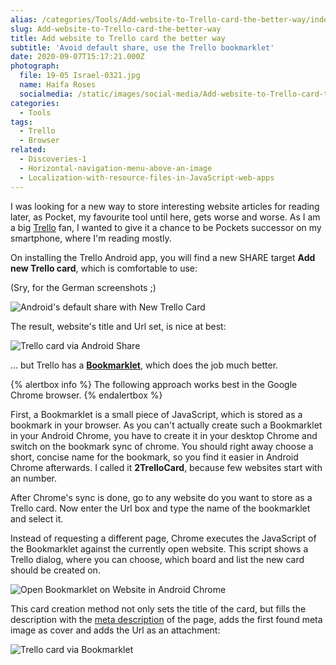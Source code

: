 ```yaml
---
alias: /categories/Tools/Add-website-to-Trello-card-the-better-way/index.html
slug: Add-website-to-Trello-card-the-better-way
title: Add website to Trello card the better way
subtitle: 'Avoid default share, use the Trello bookmarklet'
date: 2020-09-07T15:17:21.000Z
photograph:
  file: 19-05 Israel-0321.jpg
  name: Haifa Roses
  socialmedia: /static/images/social-media/Add-website-to-Trello-card-the-better-way.png
categories:
  - Tools
tags:
  - Trello
  - Browser
related:
  - Discoveries-1
  - Horizontal-navigation-menu-above-an-image
  - Localization-with-resource-files-in-JavaScript-web-apps
---
```


I was looking for a new way to store interesting website articles for reading later, as Pocket, my favourite tool until here, gets worse and worse. As I am a big [Trello](https://trello.com) fan, I wanted to give it a chance to be Pockets successor on my smartphone, where I'm reading mostly.

On installing the Trello Android app, you will find a new SHARE target **Add new Trello card**, which is comfortable to use:

(Sry, for the German screenshots ;)

![Android's default share with New Trello Card](android-share-website.png)

The result, website's title and Url set, is nice at best:

![Trello card via Android Share](card-via-share.png)

... but Trello has a **[Bookmarklet](https://trello.com/add-card)**, which does the job much better.

<!-- more -->

{% alertbox info %}
The following approach works best in the Google Chrome browser.
{% endalertbox %}

First, a Bookmarklet is a small piece of JavaScript, which is stored as a bookmark in your browser. As you can't actually create such a Bookmarklet in your Android Chrome, you have to create it in your desktop Chrome and switch on the bookmark sync of chrome. You should right away choose a short, concise name for the bookmark, so you find it easier in Android Chrome afterwards. I called it **2TrelloCard**, because few websites start with an number.

After Chrome's sync is done, go to any website do you want to store as a Trello card. Now enter the Url box and type the name of the bookmarklet and select it.

Instead of requesting a different page, Chrome executes the JavaScript of the Bookmarklet against the currently open website. This script shows a Trello dialog, where you can choose, which board and list the new card should be created on.

![Open Bookmarklet on Website in Android Chrome](open-bookmarklet.gif)

This card creation method not only sets the title of the card, but fills the description with the [meta description](https://en.wikipedia.org/wiki/Meta_element) of the page, adds the first found meta image as cover and adds the Url as an attachment:

![Trello card via Bookmarklet](card-via-bookmarklet.png)
